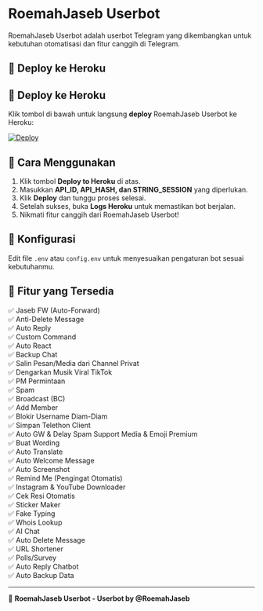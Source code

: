 # RoemahJaseb Userbot

RoemahJaseb Userbot adalah userbot Telegram yang dikembangkan untuk kebutuhan otomatisasi dan fitur canggih di Telegram.

## 🚀 Deploy ke Heroku
## 🚀 Deploy ke Heroku

Klik tombol di bawah untuk langsung **deploy** RoemahJaseb Userbot ke Heroku:

[![Deploy](https://www.herokucdn.com/deploy/button.svg)](https://dashboard.heroku.com/new?template=https%3A%2F%2Fgithub.com%2Falkanakenan%2FRoemahjaseb)


## 📌 Cara Menggunakan
1. Klik tombol **Deploy to Heroku** di atas.
2. Masukkan **API_ID, API_HASH, dan STRING_SESSION** yang diperlukan.
3. Klik **Deploy** dan tunggu proses selesai.
4. Setelah sukses, buka **Logs Heroku** untuk memastikan bot berjalan.
5. Nikmati fitur canggih dari RoemahJaseb Userbot!

## 🔧 Konfigurasi
Edit file `.env` atau `config.env` untuk menyesuaikan pengaturan bot sesuai kebutuhanmu.

## 📢 Fitur yang Tersedia
✅ Jaseb FW (Auto-Forward)  
✅ Anti-Delete Message  
✅ Auto Reply  
✅ Custom Command  
✅ Auto React  
✅ Backup Chat  
✅ Salin Pesan/Media dari Channel Privat  
✅ Dengarkan Musik Viral TikTok  
✅ PM Permintaan  
✅ Spam  
✅ Broadcast (BC)  
✅ Add Member  
✅ Blokir Username Diam-Diam  
✅ Simpan Telethon Client  
✅ Auto GW & Delay Spam Support Media & Emoji Premium  
✅ Buat Wording  
✅ Auto Translate  
✅ Auto Welcome Message  
✅ Auto Screenshot  
✅ Remind Me (Pengingat Otomatis)  
✅ Instagram & YouTube Downloader  
✅ Cek Resi Otomatis  
✅ Sticker Maker  
✅ Fake Typing  
✅ Whois Lookup  
✅ AI Chat  
✅ Auto Delete Message  
✅ URL Shortener  
✅ Polls/Survey  
✅ Auto Reply Chatbot  
✅ Auto Backup Data  

---

💬 **RoemahJaseb Userbot - Userbot by @RoemahJaseb**
